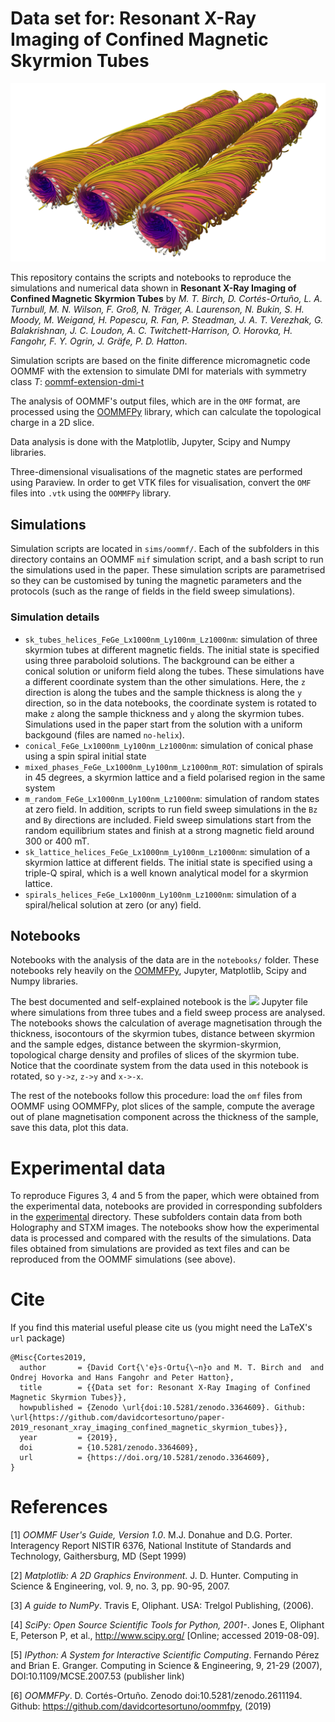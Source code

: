 # Data set for: Resonant X-Ray Imaging of Confined Magnetic Skyrmion Tubes

![](figures/sk_tubes_vorticity_im.png)

This repository contains the scripts and notebooks to reproduce the simulations
and numerical data shown in **Resonant X-Ray Imaging of Confined Magnetic
Skyrmion Tubes** by *M. T. Birch, D. Cortés-Ortuño,  L. A. Turnbull, M. N.
Wilson, F. Groß, N. Träger, A.  Laurenson, N. Bukin, S. H. Moody, M.  Weigand,
H. Popescu, R. Fan, P. Steadman, J. A. T. Verezhak, G. Balakrishnan, J. C.
Loudon, A. C. Twitchett-Harrison, O.  Horovka, H. Fangohr, F. Y. Ogrin, J.
Gräfe, P. D.  Hatton*.

Simulation scripts are based on the finite difference micromagnetic code OOMMF
with the extension to simulate DMI for materials with symmetry class *T*:
[oommf-extension-dmi-t](https://github.com/joommf/oommf-extension-dmi-t)

The analysis of OOMMF's output files, which are in the `OMF` format, are
processed using the [OOMMFPy](https://github.com/davidcortesortuno/oommfpy)
library, which can calculate the topological charge in a 2D slice. 

Data analysis is done with the Matplotlib, Jupyter, Scipy and Numpy libraries.

Three-dimensional visualisations of the magnetic states are performed using
Paraview. In order to get VTK files for visualisation, convert the `OMF` files
into `.vtk` using the `OOMMFPy` library.

## Simulations

Simulation scripts are located in `sims/oommf/`. Each of the subfolders in this
directory contains an OOMMF `mif` simulation script, and a bash script to run
the simulations used in the paper. These simulation scripts are parametrised so
they can be customised by tuning the magnetic parameters and the protocols
(such as the range of fields in the field sweep simulations).

### Simulation details

- `sk_tubes_helices_FeGe_Lx1000nm_Ly100nm_Lz1000nm`: simulation of three skyrmion tubes at different magnetic fields. The initial state is specified using three paraboloid solutions. The background can be either a conical solution or uniform field along the tubes. These simulations have a different coordinate system than the other simulations. Here, the `z` direction is along the tubes and the sample thickness is along the `y` direction, so in the data notebooks, the coordinate system is rotated to make `z` along the sample thickness and `y` along the skyrmion tubes. Simulations used in the paper start from the solution with a uniform backgound (files are named `no-helix`).
- `conical_FeGe_Lx1000nm_Ly100nm_Lz1000nm`: simulation of conical phase using a spin spiral initial state
- `mixed_phases_FeGe_Lx1000nm_Ly100nm_Lz1000nm_ROT`: simulation of spirals in 45 degrees, a skyrmion lattice and a field polarised region in the same system
- `m_random_FeGe_Lx1000nm_Ly100nm_Lz1000nm`: simulation of random states at zero field. In addition, scripts to run field sweep simulations in the `Bz` and `By` directions are included. Field sweep simulations start from the random equilibrium states and finish at a strong magnetic field around 300 or 400 mT.
- `sk_lattice_helices_FeGe_Lx1000nm_Ly100nm_Lz1000nm`: simulation of a skyrmion lattice at different fields. The initial state is specified using a triple-Q spiral, which is a well known analytical model for a skyrmion lattice.
- `spirals_helices_FeGe_Lx1000nm_Ly100nm_Lz1000nm`: simulation of a spiral/helical solution at zero (or any) field.

## Notebooks

Notebooks with the analysis of the data are in the `notebooks/` folder. These
notebooks rely heavily on the
[OOMMFPy](https://github.com/davidcortesortuno/oommfpy), Jupyter, Matplotlib,
Scipy and Numpy libraries. 

The best documented and self-explained notebook is the
![](notebooks/sk_tubes_field_sweep.ipynb) Jupyter file where simulations from
three tubes and a field sweep process are analysed. The notebooks shows the
calculation of average magnetisation through the thickness, isocontours of the
skyrmion tubes, distance between skyrmion and the sample edges, distance
between the skyrmion-skyrmion, topological charge density and profiles of
slices of the skyrmion tube. Notice that the coordinate system from the data
used in this notebook is rotated, so `y->z`, `z->y` and `x->-x`.

The rest of the notebooks follow this procedure: load the `omf` files from
OOMMF using OOMMFPy, plot slices of the sample, compute the average out of
plane magnetisation component across the thickness of the sample, save this
data, plot this data.

# Experimental data

To reproduce Figures 3, 4 and 5 from the paper, which were obtained from the
experimental data, notebooks are provided in corresponding subfolders in the
[experimental](experimental) directory. These subfolders contain data from both
Holography and STXM images. The notebooks show how the experimental data is
processed and compared with the results of the simulations. Data files obtained
from simulations are provided as text files and can be reproduced from the
OOMMF simulations (see above).

# Cite

If you find this material useful please cite us (you might need the LaTeX's
`url` package)

    @Misc{Cortes2019,
      author       = {David Cort{\'e}s-Ortu{\~n}o and M. T. Birch and  and Ondrej Hovorka and Hans Fangohr and Peter Hatton},
      title        = {{Data set for: Resonant X-Ray Imaging of Confined Magnetic Skyrmion Tubes}},
      howpublished = {Zenodo \url{doi:10.5281/zenodo.3364609}. Github: \url{https://github.com/davidcortesortuno/paper-2019_resonant_xray_imaging_confined_magnetic_skyrmion_tubes}},
      year         = {2019},
      doi          = {10.5281/zenodo.3364609},
      url          = {https://doi.org/10.5281/zenodo.3364609},
    }

# References

[1] *OOMMF User's Guide, Version 1.0*. M.J. Donahue and D.G. Porter.
Interagency Report NISTIR 6376, National Institute of Standards and Technology,
Gaithersburg, MD (Sept 1999) 

[2] *Matplotlib: A 2D Graphics Environment*. J. D. Hunter. Computing in Science
& Engineering, vol. 9, no. 3, pp. 90-95, 2007.

[3] *A guide to NumPy*. Travis E, Oliphant. USA: Trelgol Publishing, (2006).

[4] *SciPy: Open Source Scientific Tools for Python, 2001-*. Jones E, Oliphant
E, Peterson P, et al., http://www.scipy.org/ [Online; accessed 2019-08-09].

[5] *IPython: A System for Interactive Scientific Computing*. Fernando Pérez
and Brian E. Granger. Computing in Science & Engineering, 9, 21-29 (2007),
DOI:10.1109/MCSE.2007.53 (publisher link)

[6] *OOMMFPy*. D. Cortés-Ortuño. Zenodo doi:10.5281/zenodo.2611194. Github:
https://github.com/davidcortesortuno/oommfpy, (2019)
